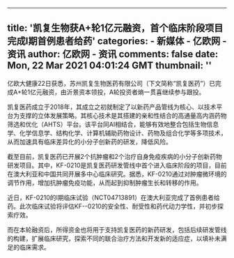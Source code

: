 
---
title: '凯复生物获A+轮1亿元融资，首个临床阶段项目完成Ⅰ期首例患者给药'
categories: 
    - 新媒体
    - 亿欧网 - 资讯
author: 亿欧网 - 资讯
comments: false
date: Mon, 22 Mar 2021 04:01:24 GMT
thumbnail: ''
---

<div>   
<p>亿欧大健康22日获悉，苏州凯复生物医药有限公司（下文简称“凯复医药”）已完成A+轮1亿元融资，由沂景资本领投，A轮投资者熵一贯喜继续参与跟投。</p><p>凯复医药成立于2018年，其成立之初就制定了以新药产品管线为核心、以技术平台为支撑的立体发展策略。其核心技术是其搭建的亲和性结合的高通量高内涵药物筛选和优化（AHTS）平台。该平台同AI相结合，能够有效地整合包括生物信息学、化学信息学、结构化学、计算机辅助药物设计、药物及组合化学等多项技术，从而加速具有临床差异化的小分子创新药的研发，降低风险。</p><p>截至目前，凯复医药已开展2个抗肿瘤和2个治疗自身免疫疾病的小分子创新药物研发项目。其中，KF-0210是凯复医药研发管线中首个进入临床阶段的项目，目前在澳大利亚和中国共同开展多中心临床研究。据悉，KF-0210通过对肿瘤微环境的调节作用，增加抗肿瘤免疫功能，从而起到抑制肿瘤生长和转移的作用。</p><p>近日，KF-0210的Ⅰ期临床试验（NCT04713891）在澳大利亚完成了首例患者给药。此次临床试验将评估KF--0210的安全性、耐受性和药代动力学性，并初步探索疗效。</p><p>而在本轮融资后，所得资金也将用于支持凯复医药的新药研发，包括后续研发管线的构建，扩展临床研究，探索不同的联合治疗方法和开发新的适应症，以填补未满足的临床需求。</p>  
</div>
            